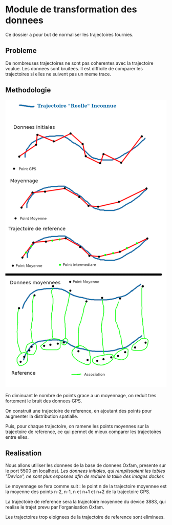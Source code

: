 # Module de transformation des donnees

Ce dossier a pour but de normaliser les trajectoires fournies.

## Probleme

De nombreuses trajectoires ne sont pas coherentes avec la trajectoire voulue.
Les donnees sont bruitees.
Il est difficile de comparer les trajectoires si elles ne suivent pas un meme trace.

## Methodologie

![methodologie.png](./methodologie_2.png)

En diminuant le nombre de points grace a un moyennage, on reduit tres fortement le bruit des donnees GPS.

On construit une trajectoire de reference, en ajoutant des points pour augmenter la distribution spatialle.

Puis, pour chaque trajectoire, on ramene les  points moyennes sur la trajectoire de reference, ce qui permet de mieux comparer les trajectoires entre elles.

## Realisation

Nous allons utiliser les donnees de la base de donnees Oxfam, presente sur le port 5500 en localhost. 
*Les donnees initiales, qui remplissaient les tables "Device", ne sont plus exposees afin de reduire la taille des images docker.*

Le moyennage se fera comme suit : le point n de la trajectoire moyennee est la moyenne des points n-2, n-1, n et n+1 et n+2 de la trajectoire GPS.

La trajectoire de reference sera la trajectoire moyennee du device 3883, qui realise le trajet prevu par l'organisation Oxfam.

Les trajectoires trop eloignees de la trajectoire de reference sont eliminees.